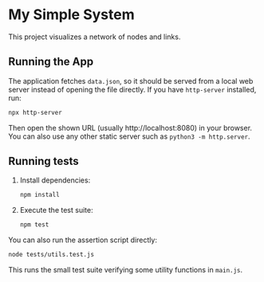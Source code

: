 # My Simple System

This project visualizes a network of nodes and links.

## Running the App

The application fetches `data.json`, so it should be served from a local web server instead of opening the file directly. If you have `http-server` installed, run:

```bash
npx http-server
```

Then open the shown URL (usually http://localhost:8080) in your browser. You can also use any other static server such as `python3 -m http.server`.

## Running tests

1. Install dependencies:
   ```bash
   npm install
   ```
2. Execute the test suite:
   ```bash
   npm test
   ```

You can also run the assertion script directly:

```bash
node tests/utils.test.js
```

This runs the small test suite verifying some utility functions in `main.js`.
